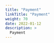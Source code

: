 ```yaml
---
title: "Payment"
linkTitle: "Payment"
weight: 70
date: 2022-01-12
description: >
  Payment
---
```



